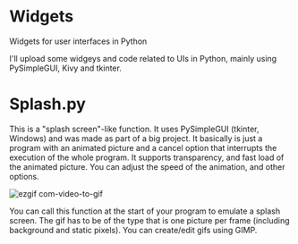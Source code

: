 # Widgets
Widgets for user interfaces in Python

I'll upload some widgeys and code related to UIs in Python, mainly using PySimpleGUI, Kivy and tkinter.

# Splash.py

This is a "splash screen"-like function. It uses PySimpleGUI (tkinter, Windows) and was made as part of a big project. It basically is just a program with an animated picture and a cancel option that interrupts the execution of the whole program. It supports transparency, and fast load of the animated picture. You can adjust the speed of the animation, and other options.

![ezgif com-video-to-gif](https://user-images.githubusercontent.com/31192003/67912084-5b579c80-fb4e-11e9-9acb-208e373a1ae6.gif)

You can call this function at the start of your program to emulate a splash screen.
The gif has to be of the type that is one picture per frame (including background and static pixels).
You can create/edit gifs using GIMP.
